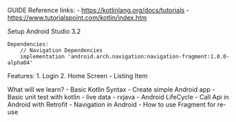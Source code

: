 GUIDE
  Reference links:
    - https://kotlinlang.org/docs/tutorials 
    - https://www.tutorialspoint.com/kotlin/index.htm
  
  Setup
    Android Studio 3.2
  
    Dependencies:
        // Navigation Dependencies
        implementation 'android.arch.navigation:navigation-fragment:1.0.0-alpha04'
  
  Features:
    1. Login
    2. Home Screen
        - Listing Item
        
  What will we learn?
    - Basic Kotlin Syntax 
    - Create simple Android app
    - Basic unit test with kotlin - live data - rxjava
    - Android LifeCycle
    - Call Api in Android with Retrofit
    - Navigation in Android
    - How to use Fragment for re-use
    
    